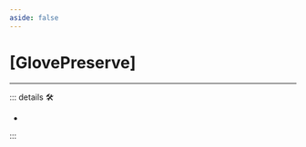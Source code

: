```yaml
---
aside: false
---
```

# <py>[<labor>Glove</labor><motor>Preserve</motor>]</py>

---

<!-- =================================================== -->
<!-- =================================================== -->
<!-- =================================================== -->
<!-- =================================================== -->
<!-- =================================================== -->
::: details 🛠

-

:::
